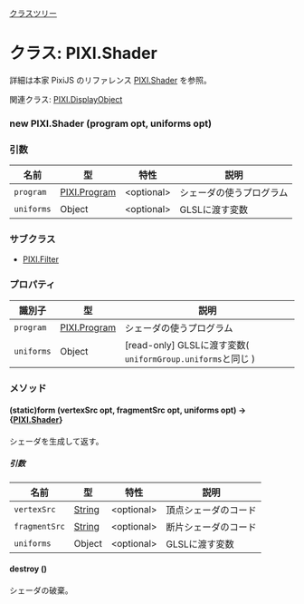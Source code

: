 [クラスツリー](index.md)

# クラス: PIXI.Shader
詳細は本家 PixiJS のリファレンス [PIXI.Shader](http://pixijs.download/release/docs/PIXI.Shader.html) を参照。

関連クラス: [PIXI.DisplayObject](PIXI.DisplayObject.md)

### new PIXI.Shader (program opt, uniforms opt)
### 引数

| 名前 | 型 | 特性 | 説明 |
| --- | --- | --- | --- |
| `program ` | [PIXI.Program](http://pixijs.download/release/docs/PIXI.Program.html]) | &lt;optional&gt; | シェーダの使うプログラム |
| `uniforms` | Object | &lt;optional&gt; |  GLSLに渡す変数 |

### サブクラス

* [PIXI.Filter](PIXI.Filter.md)

### プロパティ

| 識別子 | 型 | 説明 |
| --- | --- | --- |
| `program ` | [PIXI.Program](http://pixijs.download/release/docs/PIXI.Program.html)  |  シェーダの使うプログラム |
| `uniforms` | Object |  [read-only] GLSLに渡す変数( `uniformGroup.uniforms`と同じ ) |

### メソッド

#### (static)form (vertexSrc opt, fragmentSrc opt, uniforms opt) → {[PIXI.Shader](PIXI.Shader.md)}
シェーダを生成して返す。

##### 引数

| 名前 | 型 | 特性 | 説明 |
| --- | --- | --- | --- |
| `vertexSrc` | [String](String.md) | &lt;optional&gt; | 頂点シェーダのコード |
| `fragmentSrc` | [String](String.md) | &lt;optional&gt; | 断片シェーダのコード |
| `uniforms` | Object | &lt;optional&gt; | GLSLに渡す変数 |


#### destroy ()
シェーダの破棄。
